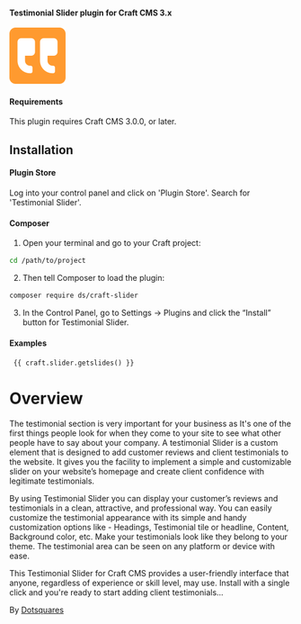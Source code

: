 #### Testimonial Slider plugin for Craft CMS 3.x

<img src="src/icon.svg" alt="icon" width="100" height="100">

#### Requirements

This plugin requires Craft CMS 3.0.0, or later.

## Installation


#### Plugin Store

Log into your control panel and click on 'Plugin Store'. Search for 'Testimonial Slider'.

#### Composer

1. Open your terminal and go to your Craft project:

```bash
cd /path/to/project
```

2. Then tell Composer to load the plugin:

```bash
composer require ds/craft-slider
```

3. In the Control Panel, go to Settings → Plugins and click the “Install” button for Testimonial Slider.

#### Examples

```twig
 {{ craft.slider.getslides() }}
```

# Overview

The testimonial section is very important for your business as It's one of the first things people look for when they come to your site to see what other people have to say about your company. A testimonial Slider is a custom element that is designed to add customer reviews and client testimonials to the website. It gives you the facility to implement a simple and customizable slider on your website’s homepage and create client confidence with legitimate testimonials. 

By using Testimonial Slider you can display your customer’s reviews and testimonials in a clean, attractive, and professional way. You can easily customize the testimonial appearance with its simple and handy customization options like - Headings, Testimonial tile or headline, Content, Background color, etc. Make your testimonials look like they belong to your theme. The testimonial area can be seen on any platform or device with ease. 

This Testimonial Slider for Craft CMS provides a user-friendly interface that anyone, regardless of experience or skill level, may use. Install with a single click and you're ready to start adding client testimonials…

By <a href="https://dotsquares.com/"> Dotsquares


